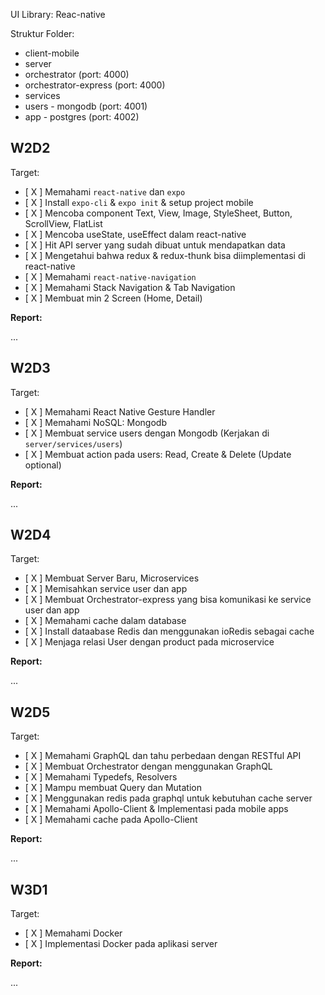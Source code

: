 UI Library: Reac-native

Struktur Folder:

- client-mobile
- server
- orchestrator (port: 4000)
- orchestrator-express (port: 4000)
- services
- users - mongodb (port: 4001)
- app - postgres (port: 4002)

## W2D2

Target:

- [ X ] Memahami `react-native` dan `expo`
- [ X ] Install `expo-cli` & `expo init` & setup project mobile
- [ X ] Mencoba component Text, View, Image, StyleSheet, Button, ScrollView, FlatList
- [ X ] Mencoba useState, useEffect dalam react-native
- [ X ] Hit API server yang sudah dibuat untuk mendapatkan data
- [ X ] Mengetahui bahwa redux & redux-thunk bisa diimplementasi di react-native
- [ X ] Memahami `react-native-navigation`
- [ X ] Memahami Stack Navigation & Tab Navigation
- [ X ] Membuat min 2 Screen (Home, Detail)

**Report:**

...

## W2D3

Target:

- [ X ] Memahami React Native Gesture Handler
- [ X ] Memahami NoSQL: Mongodb
- [ X ] Membuat service users dengan Mongodb (Kerjakan di `server/services/users`)
- [ X ] Membuat action pada users: Read, Create & Delete (Update optional)

**Report:**

...

## W2D4

Target:

- [ X ] Membuat Server Baru, Microservices
- [ X ] Memisahkan service user dan app
- [ X ] Membuat Orchestrator-express yang bisa komunikasi ke service user dan app
- [ X ] Memahami cache dalam database
- [ X ] Install dataabase Redis dan menggunakan ioRedis sebagai cache
- [ X ] Menjaga relasi User dengan product pada microservice

**Report:**

...

## W2D5

Target:

- [ X ] Memahami GraphQL dan tahu perbedaan dengan RESTful API
- [ X ] Membuat Orchestrator dengan menggunakan GraphQL
- [ X ] Memahami Typedefs, Resolvers
- [ X ] Mampu membuat Query dan Mutation
- [ X ] Menggunakan redis pada graphql untuk kebutuhan cache server
- [ X ] Memahami Apollo-Client & Implementasi pada mobile apps
- [ X ] Memahami cache pada Apollo-Client

**Report:**

...

## W3D1

Target:

- [ X ] Memahami Docker
- [ X ] Implementasi Docker pada aplikasi server

**Report:**

...
